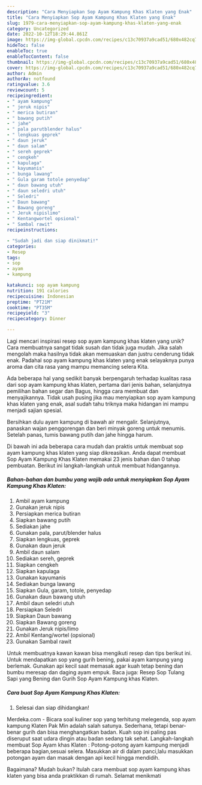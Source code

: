 ```yaml
---
description: "Cara Menyiapkan Sop Ayam Kampung Khas Klaten yang Enak"
title: "Cara Menyiapkan Sop Ayam Kampung Khas Klaten yang Enak"
slug: 1979-cara-menyiapkan-sop-ayam-kampung-khas-klaten-yang-enak
category: Uncategorized
date: 2022-10-12T18:29:44.861Z
image: https://img-global.cpcdn.com/recipes/c13c70937a9cad51/680x482cq70/sop-ayam-kampung-khas-klaten-foto-resep-utama.jpg
hideToc: false
enableToc: true
enableTocContent: false
thumbnail: https://img-global.cpcdn.com/recipes/c13c70937a9cad51/680x482cq70/sop-ayam-kampung-khas-klaten-foto-resep-utama.jpg
cover: https://img-global.cpcdn.com/recipes/c13c70937a9cad51/680x482cq70/sop-ayam-kampung-khas-klaten-foto-resep-utama.jpg
author: Admin
authorAv: notfound
ratingvalue: 3.6
reviewcount: 5
recipeingredient:
- " ayam kampung"
- " jeruk nipis"
- " merica butiran"
- " bawang putih"
- " jahe"
- " pala parutblender halus"
- " lengkuas geprek"
- " daun jeruk"
- " daun salam"
- " sereh geprek"
- " cengkeh"
- " kapulaga"
- " kayumanis"
- " bunga lawang"
- " Gula garam totole penyedap"
- " daun bawang utuh"
- " daun seledri utuh"
- " Seledri"
- " Daun bawang"
- " Bawang goreng"
- " Jeruk nipislimo"
- " Kentangwortel opsional"
- " Sambal rawit"
recipeinstructions:

- "Sudah jadi dan siap dinikmati!"
categories:
- Resep
tags:
- sop
- ayam
- kampung

katakunci: sop ayam kampung 
nutrition: 191 calories
recipecuisine: Indonesian
preptime: "PT21M"
cooktime: "PT35M"
recipeyield: "3"
recipecategory: Dinner

---
```





Lagi mencari inspirasi resep sop ayam kampung khas klaten yang unik? Cara membuatnya sangat tidak susah dan tidak juga mudah. Jika salah mengolah maka hasilnya tidak akan memuaskan dan justru cenderung tidak enak. Padahal sop ayam kampung khas klaten yang enak selayaknya punya aroma dan cita rasa yang mampu memancing selera Kita.





Ada beberapa hal yang sedikit banyak berpengaruh terhadap kualitas rasa dari sop ayam kampung khas klaten, pertama dari jenis bahan, selanjutnya pemilihan bahan segar dan Bagus, hingga cara membuat dan menyajikannya. Tidak usah pusing jika mau menyiapkan sop ayam kampung khas klaten yang enak,      asal sudah tahu triknya maka hidangan ini mampu menjadi sajian spesial.














Bersihkan dulu ayam kampung di bawah air mengalir. Selanjutnya, panaskan wajan penggorengan dan beri minyak goreng untuk menumis. Setelah panas, tumis bawang putih dan jahe hingga harum.






Di bawah ini ada beberapa cara mudah dan praktis untuk membuat sop ayam kampung khas klaten yang siap dikreasikan. Anda dapat membuat Sop Ayam Kampung Khas Klaten memakai 23 jenis bahan dan 0 tahap pembuatan. Berikut ini langkah-langkah untuk membuat hidangannya.

<!--inarticleads1-->

##### Bahan-bahan dan bumbu yang wajib ada untuk menyiapkan Sop Ayam Kampung Khas Klaten:

1. Ambil  ayam kampung
1. Gunakan  jeruk nipis
1. Persiapkan  merica butiran
1. Siapkan  bawang putih
1. Sediakan  jahe
1. Gunakan  pala, parut/blender halus
1. Siapkan  lengkuas, geprek
1. Gunakan  daun jeruk
1. Ambil  daun salam
1. Sediakan  sereh, geprek
1. Siapkan  cengkeh
1. Siapkan  kapulaga
1. Gunakan  kayumanis
1. Sediakan  bunga lawang
1. Siapkan  Gula, garam, totole, penyedap
1. Gunakan  daun bawang utuh
1. Ambil  daun seledri utuh
1. Persiapkan  Seledri
1. Siapkan  Daun bawang
1. Siapkan  Bawang goreng
1. Gunakan  Jeruk nipis/limo
1. Ambil  Kentang/wortel (opsional)
1. Gunakan  Sambal rawit


Untuk membuatnya kawan kawan bisa mengikuti resep dan tips berikut ini. Untuk mendapatkan sop yang gurih bening, pakai ayam kampung yang berlemak. Gunakan api kecil saat memasak agar kuah tetap bening dan bumbu meresap dan daging ayam empuk. Baca juga: Resep Sop Tulang Sapi yang Bening dan Gurih Sop Ayam Kampung khas Klaten. 

<!--inarticleads2-->

##### Cara buat Sop Ayam Kampung Khas Klaten:


1. Selesai dan siap dihidangkan!

Merdeka.com - Bicara soal kuliner sop yang terhitung melegenda, sop ayam kampung Klaten Pak Min adalah salah satunya. Sederhana, tetapi benar-benar gurih dan bisa menghangatkan badan. Kuah sop ini paling pas diseruput saat udara dingin atau badan sedang tak sehat. Langkah-langkah membuat Sop Ayam khas Klaten : Potong-potong ayam kampung menjadi beberapa bagian,sesuai selera. Masukkan air di dalam panci,lalu masukkan potongan ayam dan masak dengan api kecil hingga mendidih. 

Bagaimana? Mudah bukan? Itulah cara membuat sop ayam kampung khas klaten yang bisa anda praktikkan di rumah. Selamat menikmati
